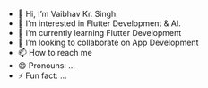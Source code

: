 - 👋 Hi, I’m Vaibhav Kr. Singh.
- 👀 I’m interested in Flutter Development & AI.
- 🌱 I’m currently learning Flutter Development
- 💞️ I’m looking to collaborate on App Development 
- 📫 How to reach me 
- 😄 Pronouns: ...
- ⚡ Fun fact: ...

<!---
Vaibhav7409/Vaibhav7409 is a ✨ special ✨ repository because its `README.md` (this file) appears on your GitHub profile.
You can click the Preview link to take a look at your changes.
--->

